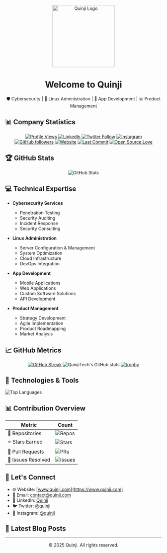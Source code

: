 <div align="center">
  <img src="https://www.quinji.com/quinji-logo.svg" alt="Quinji Logo" width="200"/>
  <h1>Welcome to Quinji</h1>
  <p>🛡️ Cybersecurity | 🐧 Linux Administration | 📱 App Development | 📊 Product Management</p>
</div>

## 📊 Company Statistics

<div align="center">
  
[![Profile Views](https://komarev.com/ghpvc/?username=quinjitech&color=brightgreen)](https://github.com/quinjitech)
[![LinkedIn](https://img.shields.io/badge/LinkedIn-Connect-blue)](https://www.linkedin.com/company/quinji-tech/)
[![Twitter Follow](https://img.shields.io/twitter/follow/quinji?style=social)](https://x.com/quinji)
[![Instagram](https://img.shields.io/badge/Instagram-Follow-E4405F)](https://instagram.com/quinjitech)
[![GitHub followers](https://img.shields.io/github/followers/quinjitech?label=Follow&style=social)](https://github.com/quinjitech)
[![Website](https://img.shields.io/website?url=https%3A%2F%2Fwww.quinji.com)](https://www.quinji.com)
[![Last Commit](https://img.shields.io/github/last-commit/quinjitech/quinjitech)](https://github.com/quinjitech)
[![Open Source Love](https://badges.frapsoft.com/os/v2/open-source.svg?v=103)](https://github.com/quinjitech)

</div>

## 🏆 GitHub Stats

<div align="center">
  
![GitHub Stats](https://github-readme-stats.vercel.app/api?username=quinjitech&show_icons=true&theme=radical)

</div>

## 💻 Technical Expertise

- **Cybersecurity Services**
  - Penetration Testing
  - Security Auditing
  - Incident Response
  - Security Consulting
  
- **Linux Administration**
  - Server Configuration & Management
  - System Optimization
  - Cloud Infrastructure
  - DevOps Integration
  
- **App Development**
  - Mobile Applications
  - Web Applications
  - Custom Software Solutions
  - API Development
  
- **Product Management**
  - Strategy Development
  - Agile Implementation
  - Product Roadmapping
  - Market Analysis

## 📈 GitHub Metrics

<div align="center">
  
[![GitHub Streak](https://github-readme-streak-stats.herokuapp.com?user=QuinjiTech&theme=radical&date_format=M%20j%5B%2C%20Y%5D)](https://git.io/streak-stats)
![QuinjiTech's GitHub stats](https://github-readme-stats.vercel.app/api?username=quinjitech&show_icons=true&theme=radical&count_private=true)
[![trophy](https://github-profile-trophy.vercel.app/?username=quinjitech&theme=radical&row=1)](https://github.com/quinjitech)

</div>

## 🔧 Technologies & Tools

![Top Languages](https://github-readme-stats.vercel.app/api/top-langs/?username=quinjitech&layout=compact&theme=radical)

## 📊 Contribution Overview

<div align="center">
  
| Metric | Count |
|--------|--------|
| 📂 Repositories | ![Repos](https://img.shields.io/badge/dynamic/json?color=blue&label=Repos&query=%24.public_repos&url=https://api.github.com/users/quinjitech) |
| ⭐ Stars Earned | ![Stars](https://img.shields.io/github/stars/quinjitech?style=social) |
| 🔄 Pull Requests | ![PRs](https://img.shields.io/github/issues-pr/quinjitech/quinjitech?style=flat&label=Pull%20Requests) |
| 🎯 Issues Resolved | ![Issues](https://img.shields.io/github/issues-closed/quinjitech/quinjitech?style=flat&label=Issues%20Resolved) |

</div>

## 🤝 Let's Connect

- 🌐 Website: [www.quinji.com](https://www.quinji.com)
- 📧 Email: contact@quinji.com
- 💼 LinkedIn: [Quinji](https://linkedin.com/company/quinji-tech)
- 🐦 Twitter: [@quinji](https://x.com/quinji)
- 📸 Instagram: [@quinji](https://instagram.com/quinjitech)

## 📝 Latest Blog Posts

<!-- BLOG-POST-LIST:START -->
<!-- This section can be automatically updated using GitHub Actions -->
<!-- BLOG-POST-LIST:END -->

---

<div align="center">
  <p>© 2025 Quinji. All rights reserved.</p>
</div>
